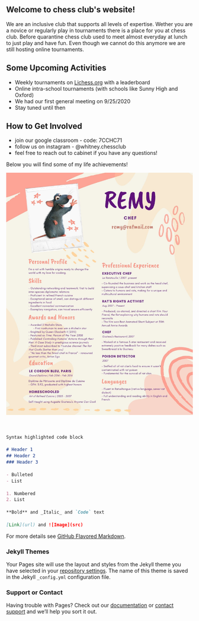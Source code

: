 ## Welcome to chess club's website!
We are an inclusive club that supports all levels of expertise. Wether you are a novice or regularly play in tournaments there is a place for you at chess club. Before quarantine chess club used to meet almost everyday at lunch to just play and have fun. Even though we cannot do this anymore we are still hosting online tournaments. 

## Some Upcoming Activities 
- Weekly tournaments on 
[Lichess.org](https://lichess.org/) with a leaderboard
- Online intra-school tournaments (with schools like Sunny High and Oxford)
- We had our first general meeting on 9/25/2020 
- Stay tuned until then

## How to Get Involved
- join our google classroom - code: 7CCHC71
- follow us on instagram - @whitney.chessclub
- feel free to reach out to cabinet if you have any questions!

Below you will find some of my life achievements!

![My Resume](Resume.jpg)

```markdown


Syntax highlighted code block

# Header 1
## Header 2
### Header 3

- Bulleted
- List

1. Numbered
2. List

**Bold** and _Italic_ and `Code` text

[Link](url) and ![Image](src)
```

For more details see [GitHub Flavored Markdown](https://guides.github.com/features/mastering-markdown/).

### Jekyll Themes

Your Pages site will use the layout and styles from the Jekyll theme you have selected in your [repository settings](https://github.com/HappySphingolipid/automatic-octo-guacamole/settings). The name of this theme is saved in the Jekyll `_config.yml` configuration file.

### Support or Contact

Having trouble with Pages? Check out our [documentation](https://docs.github.com/categories/github-pages-basics/) or [contact support](https://github.com/contact) and we’ll help you sort it out.
